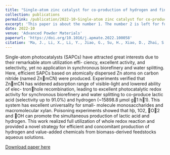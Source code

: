 ```yaml
---
title: "Single-atom zinc catalyst for co-production of hydrogen and fine chemicals in soluble biomass solution"
collection: publications
permalink: /publication/2022-10-Single-atom zinc catalyst for co-production of hydrogen and fine chemicals in soluble biomass solution
excerpt: 'This paper is about the number 1. The number 2 is left for future work.'
date: 2022-10
venue: 'Advanced Powder Materials'
paperurl: 'https://doi.org/10.1016/j.apmate.2022.100058'
citation: 'Ma, J., Li, X., Li, Y., Jiao, G., Su, H., Xiao, D., Zhai, S., & Sun, R. (2022). Single-atom zinc catalyst for co-production of hydrogen and fine chemicals in soluble biomass solution. Advanced Powder Materials, 1(4), 100058. https://doi.org/10.1016/j.apmate.2022.100058'
---
```

Single-atom photocatalysts (SAPCs) have attracted great interests due to their remarkable atom utilization effi- ciency, excellent activity, and selectivity, yet no application in synchronous biorefinery and water splitting. Here, efficient SAPCs based on atomically dispersed Zn atoms on carbon nitride (named ZnmCN) were produced. Experiments verified that ZnmCN has widened adsorption range of visible-light and lowered ability of elec- tronhole recombination, leading to excellent photocatalytic redox activity for synchronous biorefinery and water splitting to co-produce lactic acid (selectivity up to 91.0%) and hydrogen (~15898.8 μmol g1 h1). This system has excellent universality for small- molecule monosaccharides and macromolecular xylan. Poisoning experiments showed that hþ, 1O2, ⋅O2 and ⋅OH can promote the simultaneous production of lactic acid and hydrogen. This work realized full utilization of whole redox reaction and provided a novel strategy for efficient and concomitant production of hydrogen and value-added chemicals from biomass-derived feedstocks aqueous solutions.

[Download paper here](http://hangchelseasu.github.io/files/paper1.pdf)
